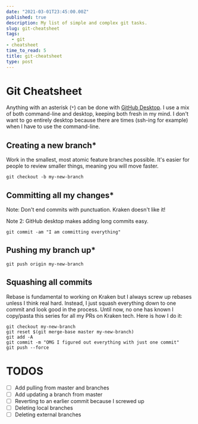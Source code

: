 ```yaml
---
date: "2021-03-01T23:45:00.00Z"
published: true
description: My list of simple and complex git tasks.
slug: git-cheatsheet
tags:
  - git
- cheatsheet  
time_to_read: 5
title: git-cheatsheet
type: post
---
```


# Git Cheatsheet

Anything with an asterisk (`*`) can be done with [GitHub Desktop](https://desktop.github.com/). I use a mix of both command-line and desktop, keeping both fresh in my mind. I don't want to go entirely desktop because there are times (ssh-ing for example) when I have to use the command-line.

## Creating a new branch*

Work in the smallest, most atomic feature branches possible. It's easier for people to review smaller things, meaning you will move faster.

```
git checkout -b my-new-branch
```

## Committing all my changes*

Note: Don't end commits with punctuation. Kraken doesn't like it!

Note 2: GitHub desktop makes adding long commits easy.

```
git commit -am "I am committing everything"
```

## Pushing my branch up*

```
git push origin my-new-branch
```

## Squashing all commits

Rebase is fundamental to working on Kraken but I always screw up rebases unless I think real hard. Instead, I just squash everything down to one commit and look good in the process. Until now, no one has known I copy/pasta this series for all my PRs on Kraken tech. Here is how I do it:

```
git checkout my-new-branch
git reset $(git merge-base master my-new-branch)
git add -A
git commit -m "OMG I figured out everything with just one commit"
git push --force
```

# TODOS

- [ ] Add pulling from master and branches
- [ ] Add updating a branch from master
- [ ] Reverting to an earlier commit because I screwed up
- [ ] Deleting local branches
- [ ] Deleting external branches
